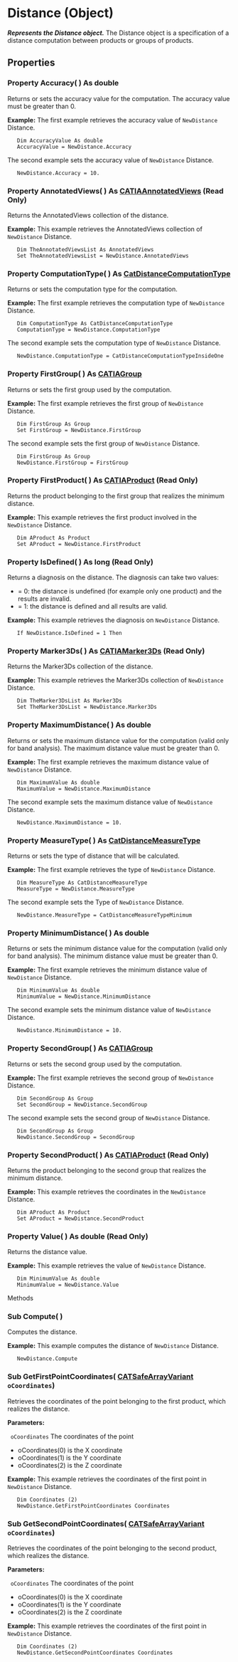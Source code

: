 # Distance (Object)

**_Represents the Distance object._**
The Distance object is a specification of a distance computation between products or groups of products.

## Properties

### Property **Accuracy**( ) As double

Returns or sets the accuracy value for the computation. The accuracy value must be greater than 0.

**Example:**      The first example retrieves the accuracy value of `NewDistance` Distance.

```VBScript
   Dim AccuracyValue As double
   AccuracyValue = NewDistance.Accuracy

```

The second example sets the accuracy value of `NewDistance` Distance.

```VBScript
   NewDistance.Accuracy = 10.

```

### Property **AnnotatedViews**( ) As [CATIAAnnotatedViews](../NavigatorInterfaces/interface_AnnotatedViews_42578.md) (Read Only)

Returns the AnnotatedViews collection of the distance.

**Example:**      This example retrieves the AnnotatedViews collection of `NewDistance` Distance.

```VBScript
   Dim TheAnnotatedViewsList As AnnotatedViews
   Set TheAnnotatedViewsList = NewDistance.AnnotatedViews

```

### Property **ComputationType**( ) As [CatDistanceComputationType](../SpaceAnalysisInterfaces/enum_CatDistanceComputationType_143950.md)

Returns or sets the computation type for the computation.

**Example:**      The first example retrieves the computation type of `NewDistance` Distance.

```VBScript
   Dim ComputationType As CatDistanceComputationType
   ComputationType = NewDistance.ComputationType

```

The second example sets the computation type of `NewDistance` Distance.

```VBScript
   NewDistance.ComputationType = CatDistanceComputationTypeInsideOne

```

### Property **FirstGroup**( ) As [CATIAGroup](../NavigatorInterfaces/interface_Group_5945.md)

Returns or sets the first group used by the computation.

**Example:**      The first example retrieves the first group of `NewDistance` Distance.

```VBScript
   Dim FirstGroup As Group
   Set FirstGroup = NewDistance.FirstGroup

```

The second example sets the first group of `NewDistance` Distance.

```VBScript
   Dim FirstGroup As Group
   NewDistance.FirstGroup = FirstGroup

```

### Property **FirstProduct**( ) As [CATIAProduct](../ProductStructureInterfaces/interface_Product_11223.md) (Read Only)

Returns the product belonging to the first group that realizes the minimum distance.

**Example:**      This example retrieves the first product involved in the `NewDistance` Distance.

```VBScript
   Dim AProduct As Product
   Set AProduct = NewDistance.FirstProduct

```

### Property **IsDefined**( ) As long (Read Only)

Returns a diagnosis on the distance. The diagnosis can take two values:

  * = 0: the distance is undefined (for example only one product) and the results are invalid.
  * = 1: the distance is defined and all results are valid.

**Example:**      This example retrieves the diagnosis on `NewDistance` Distance.

```VBScript
   If NewDistance.IsDefined = 1 Then

```

### Property **Marker3Ds**( ) As [CATIAMarker3Ds](../NavigatorInterfaces/interface_Marker3Ds_15928.md) (Read Only)

Returns the Marker3Ds collection of the distance.

**Example:**      This example retrieves the Marker3Ds collection of `NewDistance` Distance.

```VBScript
   Dim TheMarker3DsList As Marker3Ds
   Set TheMarker3DsList = NewDistance.Marker3Ds

```

### Property **MaximumDistance**( ) As double

Returns or sets the maximum distance value for the computation (valid only for band analysis). The maximum distance value must be greater than 0.

**Example:**      The first example retrieves the maximum distance value of `NewDistance` Distance.

```VBScript
   Dim MaximumValue As double
   MaximumValue = NewDistance.MaximumDistance

```

The second example sets the maximum distance value of `NewDistance` Distance.

```VBScript
   NewDistance.MaximumDistance = 10.

```

### Property **MeasureType**( ) As [CatDistanceMeasureType](../SpaceAnalysisInterfaces/enum_CatDistanceMeasureType_101708.md)

Returns or sets the type of distance that will be calculated.

**Example:**      The first example retrieves the type of `NewDistance` Distance.

```VBScript
   Dim MeasureType As CatDistanceMeasureType
   MeasureType = NewDistance.MeasureType

```

The second example sets the Type of `NewDistance` Distance.

```VBScript
   NewDistance.MeasureType = CatDistanceMeasureTypeMinimum

```

### Property **MinimumDistance**( ) As double

Returns or sets the minimum distance value for the computation (valid only for band analysis). The minimum distance value must be greater than 0.

**Example:**      The first example retrieves the minimum distance value of `NewDistance` Distance.

```VBScript
   Dim MinimumValue As double
   MinimumValue = NewDistance.MinimumDistance

```

The second example sets the minimum distance value of `NewDistance` Distance.

```VBScript
   NewDistance.MinimumDistance = 10.

```

### Property **SecondGroup**( ) As [CATIAGroup](../NavigatorInterfaces/interface_Group_5945.md)

Returns or sets the second group used by the computation.

**Example:**      The first example retrieves the second group of `NewDistance` Distance.

```VBScript
   Dim SecondGroup As Group
   Set SecondGroup = NewDistance.SecondGroup

```

The second example sets the second group of `NewDistance` Distance.

```VBScript
   Dim SecondGroup As Group
   NewDistance.SecondGroup = SecondGroup

```

### Property **SecondProduct**( ) As [CATIAProduct](../ProductStructureInterfaces/interface_Product_11223.md) (Read Only)

Returns the product belonging to the second group that realizes the minimum distance.

**Example:**      This example retrieves the coordinates in the `NewDistance` Distance.

```VBScript
   Dim AProduct As Product
   Set AProduct = NewDistance.SecondProduct

```

### Property **Value**( ) As double (Read Only)

Returns the distance value.

**Example:**      This example retrieves the value of `NewDistance` Distance.

```VBScript
   Dim MinimumValue As double
   MinimumValue = NewDistance.Value

```

Methods

### Sub **Compute**( )

Computes the distance.

**Example:**      This example computes the distance of `NewDistance` Distance.

```VBScript
   NewDistance.Compute

```

### Sub **GetFirstPointCoordinates**( [CATSafeArrayVariant](../System/typedef_CATSafeArrayVariant_73843.md)  `oCoordinates`)

Retrieves the coordinates of the point belonging to the first product, which realizes the distance.

**Parameters:**

` oCoordinates`      The coordinates of the point

  * oCoordinates(0) is the X coordinate
  * oCoordinates(1) is the Y coordinate
  * oCoordinates(2) is the Z coordinate

**Example:**      This example retrieves the coordinates of the first point in `NewDistance` Distance.

```VBScript
   Dim Coordinates (2)
   NewDistance.GetFirstPointCoordinates Coordinates

```

### Sub **GetSecondPointCoordinates**( [CATSafeArrayVariant](../System/typedef_CATSafeArrayVariant_73843.md)  `oCoordinates`)

Retrieves the coordinates of the point belonging to the second product, which realizes the distance.

**Parameters:**

` oCoordinates`      The coordinates of the point

  * oCoordinates(0) is the X coordinate
  * oCoordinates(1) is the Y coordinate
  * oCoordinates(2) is the Z coordinate

**Example:**      This example retrieves the coordinates of the first point in `NewDistance` Distance.

```VBScript
   Dim Coordinates (2)
   NewDistance.GetSecondPointCoordinates Coordinates

```